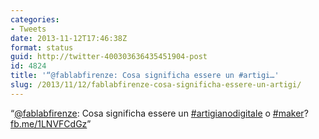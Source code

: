 ```yaml
---
categories:
- Tweets
date: 2013-11-12T17:46:38Z
format: status
guid: http://twitter-400303636435451904-post
id: 4824
title: '“@fablabfirenze: Cosa significha essere un #artigi…'
slug: /2013/11/12/fablabfirenze-cosa-significha-essere-un-artigi/
---
```


“[@fablabfirenze](http://twitter.com/fablabfirenze): Cosa significha essere un [#artigianodigitale](http://twitter.com/search?q=%23artigianodigitale) o [#maker](http://twitter.com/search?q=%23maker)? [fb.me/1LNVFCdGz](http://fb.me/1LNVFCdGz)”